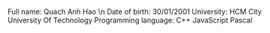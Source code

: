 Full name: Quach Anh Hao \n
Date of birth: 30/01/2001
University: HCM City University Of Technology
Programming language: C++ JavaScript Pascal
